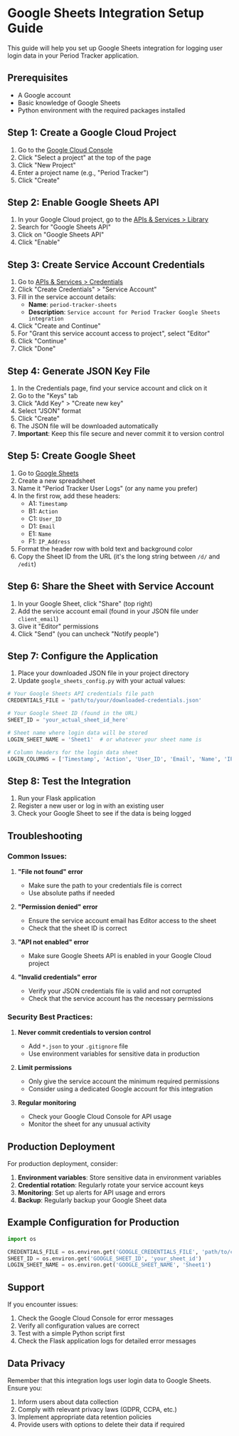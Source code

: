 # Google Sheets Integration Setup Guide

This guide will help you set up Google Sheets integration for logging user login data in your Period Tracker application.

## Prerequisites

- A Google account
- Basic knowledge of Google Sheets
- Python environment with the required packages installed

## Step 1: Create a Google Cloud Project

1. Go to the [Google Cloud Console](https://console.cloud.google.com/)
2. Click "Select a project" at the top of the page
3. Click "New Project"
4. Enter a project name (e.g., "Period Tracker")
5. Click "Create"

## Step 2: Enable Google Sheets API

1. In your Google Cloud project, go to the [APIs & Services > Library](https://console.cloud.google.com/apis/library)
2. Search for "Google Sheets API"
3. Click on "Google Sheets API"
4. Click "Enable"

## Step 3: Create Service Account Credentials

1. Go to [APIs & Services > Credentials](https://console.cloud.google.com/apis/credentials)
2. Click "Create Credentials" > "Service Account"
3. Fill in the service account details:
   - **Name**: `period-tracker-sheets`
   - **Description**: `Service account for Period Tracker Google Sheets integration`
4. Click "Create and Continue"
5. For "Grant this service account access to project", select "Editor"
6. Click "Continue"
7. Click "Done"

## Step 4: Generate JSON Key File

1. In the Credentials page, find your service account and click on it
2. Go to the "Keys" tab
3. Click "Add Key" > "Create new key"
4. Select "JSON" format
5. Click "Create"
6. The JSON file will be downloaded automatically
7. **Important**: Keep this file secure and never commit it to version control

## Step 5: Create Google Sheet

1. Go to [Google Sheets](https://sheets.google.com/)
2. Create a new spreadsheet
3. Name it "Period Tracker User Logs" (or any name you prefer)
4. In the first row, add these headers:
   - A1: `Timestamp`
   - B1: `Action`
   - C1: `User_ID`
   - D1: `Email`
   - E1: `Name`
   - F1: `IP_Address`
5. Format the header row with bold text and background color
6. Copy the Sheet ID from the URL (it's the long string between `/d/` and `/edit`)

## Step 6: Share the Sheet with Service Account

1. In your Google Sheet, click "Share" (top right)
2. Add the service account email (found in your JSON file under `client_email`)
3. Give it "Editor" permissions
4. Click "Send" (you can uncheck "Notify people")

## Step 7: Configure the Application

1. Place your downloaded JSON file in your project directory
2. Update `google_sheets_config.py` with your actual values:

```python
# Your Google Sheets API credentials file path
CREDENTIALS_FILE = 'path/to/your/downloaded-credentials.json'

# Your Google Sheet ID (found in the URL)
SHEET_ID = 'your_actual_sheet_id_here'

# Sheet name where login data will be stored
LOGIN_SHEET_NAME = 'Sheet1'  # or whatever your sheet name is

# Column headers for the login data sheet
LOGIN_COLUMNS = ['Timestamp', 'Action', 'User_ID', 'Email', 'Name', 'IP_Address']
```

## Step 8: Test the Integration

1. Run your Flask application
2. Register a new user or log in with an existing user
3. Check your Google Sheet to see if the data is being logged

## Troubleshooting

### Common Issues:

1. **"File not found" error**
   - Make sure the path to your credentials file is correct
   - Use absolute paths if needed

2. **"Permission denied" error**
   - Ensure the service account email has Editor access to the sheet
   - Check that the sheet ID is correct

3. **"API not enabled" error**
   - Make sure Google Sheets API is enabled in your Google Cloud project

4. **"Invalid credentials" error**
   - Verify your JSON credentials file is valid and not corrupted
   - Check that the service account has the necessary permissions

### Security Best Practices:

1. **Never commit credentials to version control**
   - Add `*.json` to your `.gitignore` file
   - Use environment variables for sensitive data in production

2. **Limit permissions**
   - Only give the service account the minimum required permissions
   - Consider using a dedicated Google account for this integration

3. **Regular monitoring**
   - Check your Google Cloud Console for API usage
   - Monitor the sheet for any unusual activity

## Production Deployment

For production deployment, consider:

1. **Environment variables**: Store sensitive data in environment variables
2. **Credential rotation**: Regularly rotate your service account keys
3. **Monitoring**: Set up alerts for API usage and errors
4. **Backup**: Regularly backup your Google Sheet data

## Example Configuration for Production

```python
import os

CREDENTIALS_FILE = os.environ.get('GOOGLE_CREDENTIALS_FILE', 'path/to/credentials.json')
SHEET_ID = os.environ.get('GOOGLE_SHEET_ID', 'your_sheet_id')
LOGIN_SHEET_NAME = os.environ.get('GOOGLE_SHEET_NAME', 'Sheet1')
```

## Support

If you encounter issues:

1. Check the Google Cloud Console for error messages
2. Verify all configuration values are correct
3. Test with a simple Python script first
4. Check the Flask application logs for detailed error messages

## Data Privacy

Remember that this integration logs user login data to Google Sheets. Ensure you:

1. Inform users about data collection
2. Comply with relevant privacy laws (GDPR, CCPA, etc.)
3. Implement appropriate data retention policies
4. Provide users with options to delete their data if required 